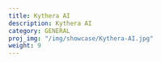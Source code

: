 ```yaml
---
title: Kythera AI
description: Kythera AI
category: GENERAL
proj_img: "/img/showcase/Kythera-AI.jpg"
weight: 9
---
```






